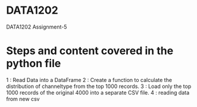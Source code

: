 # DATA1202
DATA1202 Assignment-5

# Steps and content covered in the python file

1 : Read Data into a DataFrame
2 : Create a function to calculate the distribution of channeltype from the top 1000 records.
3 : Load only the top 1000 records of the original 4000 into a separate CSV file.
4 : reading data from new csv
